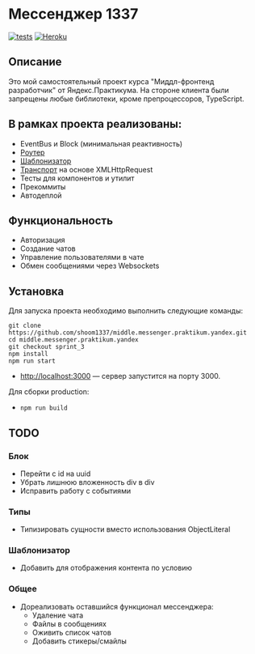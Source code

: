 # Мессенджер 1337
[![tests](https://github.com/shoom1337/middle.messenger.praktikum.yandex/actions/workflows/tests.yml/badge.svg)](https://github.com/shoom1337/middle.messenger.praktikum.yandex/actions/workflows/tests.yml)
[![Heroku](https://heroku-badge.herokuapp.com/?app=sheltered-springs-20342)](https://sheltered-springs-20342.herokuapp.com/)

## Описание

Это мой самостоятельный проект курса "Миддл-фронтенд разработчик" от Яндекс.Практикума.
На стороне клиента были запрещены любые библиотеки, кроме препроцессоров, TypeScript.

## В рамках проекта реализованы:
- EventBus и Block (минимальная реактивность)
- [Роутер](https://github.com/shoom1337/middle.messenger.praktikum.yandex/blob/main/src/utils/Router/route.ts)
- [Шаблонизатор](https://github.com/shoom1337/middle.messenger.praktikum.yandex/blob/main/src/utils/templator.ts)
- [Транспорт](https://github.com/shoom1337/middle.messenger.praktikum.yandex/blob/main/src/utils/fetch.ts) на основе XMLHttpRequest
- Тесты для компонентов и утилит
- Прекоммиты
- Автодеплой


## Функциональность

- Авторизация
- Создание чатов
- Управление пользователями в чате
- Обмен сообщениями через Websockets

## Установка

Для запуска проекта необходимо выполнить следующие команды:
```
git clone https://github.com/shoom1337/middle.messenger.praktikum.yandex.git
cd middle.messenger.praktikum.yandex
git checkout sprint_3
npm install
npm run start
```
- [http://localhost:3000](http://localhost:3000) — сервер запустится на порту 3000.

Для сборки production:

- `npm run build`


## TODO
### Блок
- Перейти с id на uuid
- Убрать лишнюю вложенность div в div
- Исправить работу с событиями

### Типы
- Типизировать сущности вместо использования ObjectLiteral

### Шаблонизатор
- Добавить <if> для отображения контента по условию

### Общее
- Дореализовать оставшийся функционал мессенджера:
    - Удаление чата
    - Файлы в сообщениях
    - Оживить список чатов
    - Добавить стикеры/смайлы
